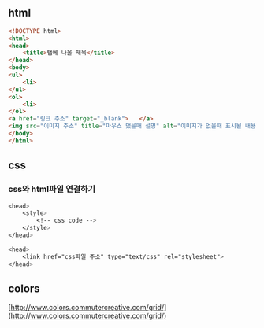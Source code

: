 ## html
```html
<!DOCTYPE html>
<html>
<head>
    <title>탭에 나올 제목</title>
</head>
<body>
<ul>
    <li>
</ul>
<ol>
    <li>
</ol>
<a href="링크 주소" target="_blank">   </a>
<img src="이미지 주소" title="마우스 댔을때 설명" alt="이미지가 없을때 표시될 내용"/>
</body>
</html>
```

## css
### css와 html파일 연결하기
```css
<head>
    <style>
        <!-- css code -->
    </style>
</head>
```
```css
<head>
    <link href="css파일 주소" type="text/css" rel="stylesheet">
</head>
```

## colors
[http://www.colors.commutercreative.com/grid/](http://www.colors.commutercreative.com/grid/)

